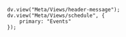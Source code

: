 
```dataviewjs
dv.view("Meta/Views/header-message");
dv.view("Meta/Views/schedule", {
	primary: "Events"
});
```

